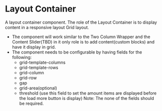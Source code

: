 # Layout Container
A layout container component.
The role of the Layout Container is to display content in a responsive layout Grid layout.
  - The component will work similar to the Two Column Wrapper and the Content Slider(TBD) in it only role is to add content(custom blocks) and have it display in grid.
 - The component needs to be configurable by having fields for the following:
      - grid-template-columns 
      - grid-template-rows
      - grid-column
      - grid-row
      - gap
      - grid-area(optional)
     -  threshold (use this field to set the amount items are displayed before the load more button is display)
Note: The none of the fields should be required.